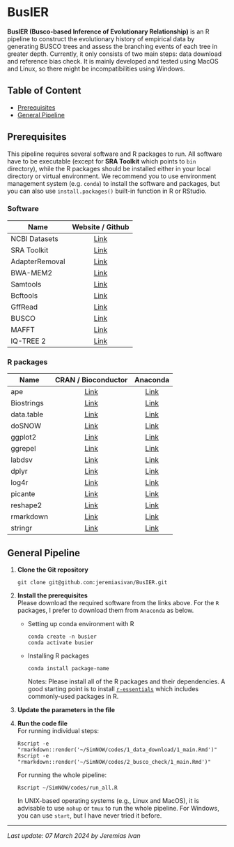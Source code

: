 # BusIER

**BusIER (Busco-based Inference of Evolutionary Relationship)** is an R pipeline to construct the evolutionary history of empirical data by generating BUSCO trees and assess the branching events of each tree in greater depth. Currently, it only consists of two main steps: data download and reference bias check. It is mainly developed and tested using MacOS and Linux, so there might be incompatibilities using Windows.

## Table of Content
- <a href="#prereqs">Prerequisites</a>
- <a href="#genpipe">General Pipeline</a>

## <a id="prereqs">Prerequisites</a>
This pipeline requires several software and R packages to run. All software have to be executable (except for **SRA Toolkit** which points to `bin` directory), while the R packages should be installed either in your local directory or virtual environment. We recommend you to use environment management system (e.g. `conda`) to install the software and packages, but you can also use `install.packages()` built-in function in R or RStudio.

### Software
| Name             | Website / Github                                                      |
| ---------------- |:---------------------------------------------------------------------:|
| NCBI Datasets    | <a href="https://github.com/ncbi/datasets">Link</a>                   |
| SRA Toolkit      | <a href="https://github.com/ncbi/sra-tools">Link</a>                  |
| AdapterRemoval   | <a href="https://adapterremoval.readthedocs.io/en/stable/#">Link</a>  |
| BWA-MEM2         | <a href="https://github.com/bwa-mem2/bwa-mem2">Link</a>               |
| Samtools         | <a href="https://github.com/samtools/samtools">Link</a>               |
| Bcftools         | <a href="https://github.com/samtools/bcftools">Link</a>               |
| GffRead          | <a href="https://github.com/gpertea/gffread">Link</a>                 |
| BUSCO            | <a href="https://busco.ezlab.org">Link</a>                            |
| MAFFT            | <a href="https://mafft.cbrc.jp/alignment/software/">Link</a>          |
| IQ-TREE 2        | <a href="http://www.iqtree.org">Link</a>                              |

### R packages
|    Name    |                                 CRAN / Bioconductor                                     |                                   Anaconda                               |
| ---------- |:---------------------------------------------------------------------------------------:|:------------------------------------------------------------------------:|
| ape        | <a href="https://cran.r-project.org/package=ape">Link</a>                               | <a href="https://anaconda.org/conda-forge/r-ape">Link</a>                |
| Biostrings | <a href="https://www.bioconductor.org/packages//2.7/bioc/html/Biostrings.html">Link</a> | <a href="https://anaconda.org/bioconda/bioconductor-biostrings">Link</a> |
| data.table | <a href="https://cran.r-project.org/package=data.table">Link</a>                        | <a href="https://anaconda.org/conda-forge/r-data.table">Link</a>         |
| doSNOW     | <a href="https://cran.r-project.org/package=doSNOW">Link</a>                            | <a href="https://anaconda.org/conda-forge/r-dosnow">Link</a>             |
| ggplot2    | <a href="https://cran.r-project.org/package=ggplot2">Link</a>                           | <a href="https://anaconda.org/conda-forge/r-ggplot2">Link</a>            |
| ggrepel    | <a href="https://cran.r-project.org/package=ggrepel">Link</a>                           | <a href="https://anaconda.org/conda-forge/r-ggrepel">Link</a>            |
| labdsv     | <a href="https://cran.r-project.org/package=labdsv">Link</a>                            | <a href="https://anaconda.org/conda-forge/r-labdsv">Link</a>             |
| dplyr      | <a href="https://cran.r-project.org/package=dplyr">Link</a>                             | <a href="https://anaconda.org/conda-forge/r-dplyr">Link</a>              |
| log4r      | <a href="https://cran.r-project.org/package=log4r">Link</a>                             | <a href="https://anaconda.org/conda-forge/r-log4r">Link</a>              |
| picante    | <a href="https://cran.r-project.org/package=picante">Link</a>                           | <a href="https://anaconda.org/conda-forge/r-picante">Link</a>            |
| reshape2   | <a href="https://cran.r-project.org/package=reshape2">Link</a>                          | <a href="https://anaconda.org/conda-forge/r-reshape2">Link</a>           |
| rmarkdown  | <a href="https://cran.r-project.org/package=rmarkdown">Link</a>                         | <a href="https://anaconda.org/conda-forge/r-rmarkdown">Link</a>          |
| stringr    | <a href="https://cran.r-project.org/package=stringr">Link</a>                           | <a href="https://anaconda.org/conda-forge/r-stringr">Link</a>            |

## <a id="genpipe">General Pipeline</a>
1. **Clone the Git repository** <br>
    ```
    git clone git@github.com:jeremiasivan/BusIER.git
    ```

2. **Install the prerequisites** <br>
    Please download the required software from the links above. For the `R` packages, I prefer to download them from `Anaconda` as below.

    - Setting up conda environment with R
        ```
        conda create -n busier
        conda activate busier
        ```
    -  Installing R packages
        ```
        conda install package-name
        ```
        Notes: Please install all of the R packages and their dependencies. A good starting point is to install <a href="https://anaconda.org/conda-forge/r-essentials">`r-essentials`</a> which includes commonly-used packages in R. 

3. **Update the parameters in the file** <br>

4. **Run the code file** <br>
    For running individual steps:
    ```
    Rscript -e "rmarkdown::render('~/SimNOW/codes/1_data_download/1_main.Rmd')"
    Rscript -e "rmarkdown::render('~/SimNOW/codes/2_busco_check/1_main.Rmd')"
    ```

    For running the whole pipeline:
    ```
    Rscript ~/SimNOW/codes/run_all.R
    ```

    In UNIX-based operating systems (e.g., Linux and MacOS), it is advisable to use `nohup` or `tmux` to run the whole pipeline. For Windows, you can use `start`, but I have never tried it before. 

---
*Last update: 07 March 2024 by Jeremias Ivan*